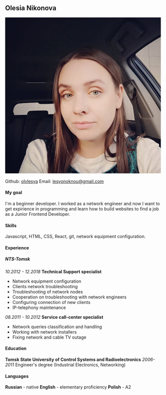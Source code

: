 ## Olesia Nikonova

![photo](./avatar.jpg)

Github: [olvlesya](https://github.com/olvlesya)
Email: [lesyonoknou@gmail.com](lesyonoknou@gmail.com)

#### My goal

I'm a beginner developer. I worked as a network engineer and now I want to get expirience in programming and learn how to build websites to find a job as a Junior Frontend Developer.

#### Skills

Javascript, HTML, CSS, React, git, network equipment configuration.

#### Experience

##### NTS-Tomsk

_10.2012 - 12.2018_
**Technical Support specialist**

- Network equipment configuration
- Clients network troubleshooting
- Troubleshooting of network nodes
- Cooperation on troubleshooting with network engineers
- Configuring connection of new clients
- IP-telephony maintenance

_08.2011 - 10.2012_
**Service call-center specialist**

- Network queries classification and handling
- Working with network installers
- Fixing network and cable TV outage

#### Education

**Tomsk State University of Control Systems and Radioelectronics**
_2006-2011_
Engineer's degree (Industrial Electronics, Networking)

#### Languages

**Russian** - native
**English** - elementary proficiency
**Polish** - A2
